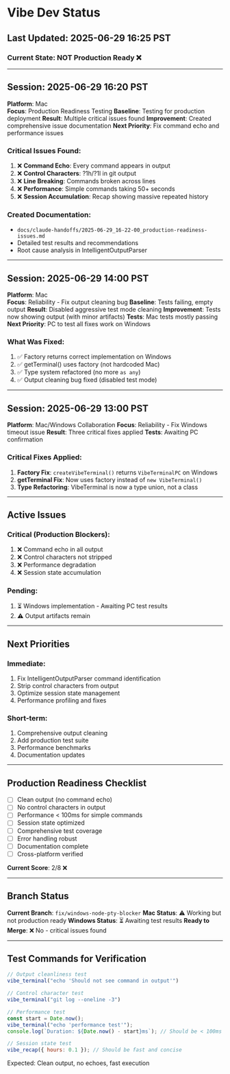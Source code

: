 # Vibe Dev Status

## Last Updated: 2025-06-29 16:25 PST

### Current State: NOT Production Ready ❌

---

## Session: 2025-06-29 16:20 PST

**Platform**: Mac  
**Focus**: Production Readiness Testing
**Baseline**: Testing for production deployment
**Result**: Multiple critical issues found
**Improvement**: Created comprehensive issue documentation
**Next Priority**: Fix command echo and performance issues

### Critical Issues Found:
1. ❌ **Command Echo**: Every command appears in output
2. ❌ **Control Characters**: ?1h/?1l in git output  
3. ❌ **Line Breaking**: Commands broken across lines
4. ❌ **Performance**: Simple commands taking 50+ seconds
5. ❌ **Session Accumulation**: Recap showing massive repeated history

### Created Documentation:
- `docs/claude-handoffs/2025-06-29_16-22-00_production-readiness-issues.md`
- Detailed test results and recommendations
- Root cause analysis in IntelligentOutputParser

---

## Session: 2025-06-29 14:00 PST

**Platform**: Mac  
**Focus**: Reliability - Fix output cleaning bug
**Baseline**: Tests failing, empty output
**Result**: Disabled aggressive test mode cleaning
**Improvement**: Tests now showing output (with minor artifacts)
**Tests**: Mac tests mostly passing
**Next Priority**: PC to test all fixes work on Windows

### What Was Fixed:
1. ✅ Factory returns correct implementation on Windows
2. ✅ getTerminal() uses factory (not hardcoded Mac)
3. ✅ Type system refactored (no more `as any`)
4. ✅ Output cleaning bug fixed (disabled test mode)

---

## Session: 2025-06-29 13:00 PST

**Platform**: Mac/Windows Collaboration
**Focus**: Reliability - Fix Windows timeout issue
**Result**: Three critical fixes applied
**Tests**: Awaiting PC confirmation

### Critical Fixes Applied:
1. **Factory Fix**: `createVibeTerminal()` returns `VibeTerminalPC` on Windows
2. **getTerminal Fix**: Now uses factory instead of `new VibeTerminal()`
3. **Type Refactoring**: VibeTerminal is now a type union, not a class

---

## Active Issues

### Critical (Production Blockers):
1. ❌ Command echo in all output
2. ❌ Control characters not stripped
3. ❌ Performance degradation
4. ❌ Session state accumulation

### Pending:
1. ⏳ Windows implementation - Awaiting PC test results
2. ⚠️ Output artifacts remain

---

## Next Priorities

### Immediate:
1. Fix IntelligentOutputParser command identification
2. Strip control characters from output
3. Optimize session state management
4. Performance profiling and fixes

### Short-term:
1. Comprehensive output cleaning
2. Add production test suite
3. Performance benchmarks
4. Documentation updates

---

## Production Readiness Checklist

- [ ] Clean output (no command echo)
- [ ] No control characters in output
- [ ] Performance < 100ms for simple commands
- [ ] Session state optimized
- [ ] Comprehensive test coverage
- [ ] Error handling robust
- [ ] Documentation complete
- [ ] Cross-platform verified

**Current Score**: 2/8 ❌

---

## Branch Status

**Current Branch**: `fix/windows-node-pty-blocker`
**Mac Status**: ⚠️ Working but not production ready
**Windows Status**: ⏳ Awaiting test results
**Ready to Merge**: ❌ No - critical issues found

---

## Test Commands for Verification

```javascript
// Output cleanliness test
vibe_terminal("echo 'Should not see command in output'")

// Control character test
vibe_terminal("git log --oneline -3")

// Performance test
const start = Date.now();
vibe_terminal("echo 'performance test'");
console.log(`Duration: ${Date.now() - start}ms`); // Should be < 100ms

// Session state test
vibe_recap({ hours: 0.1 }); // Should be fast and concise
```

Expected: Clean output, no echoes, fast execution